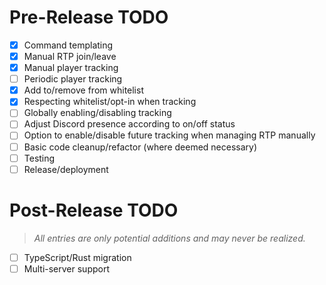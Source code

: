 # Pre-Release TODO

- [x] Command templating
- [x] Manual RTP join/leave
- [x] Manual player tracking
- [ ] Periodic player tracking
- [x] Add to/remove from whitelist
- [x] Respecting whitelist/opt-in when tracking
- [ ] Globally enabling/disabling tracking
- [ ] Adjust Discord presence according to on/off status
- [ ] Option to enable/disable future tracking when managing RTP manually
- [ ] Basic code cleanup/refactor (where deemed necessary)
- [ ] Testing
- [ ] Release/deployment

# Post-Release TODO

> *All entries are only potential additions and may never be realized.*

- [ ] TypeScript/Rust migration
- [ ] Multi-server support
